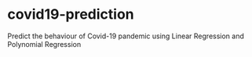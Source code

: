# covid19-prediction
Predict the behaviour of Covid-19 pandemic using Linear Regression and Polynomial Regression
